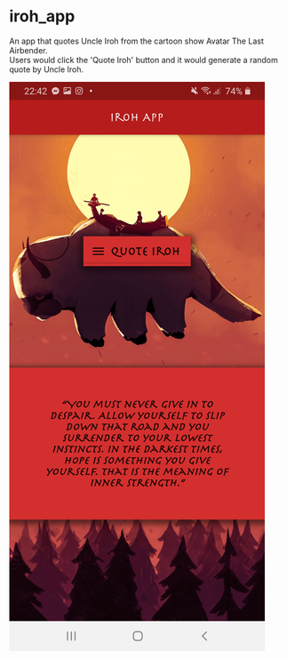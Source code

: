 # iroh_app
An app that quotes Uncle Iroh from the cartoon show Avatar The Last Airbender.\
Users would click the 'Quote Iroh' button and it would generate a random quote by Uncle Iroh.

![](screnshot.png)
